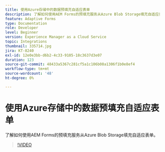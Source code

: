 ```yaml
---
title: 使用Azure存储中的数据预填充自适应表单
description: 了解如何使用AEM Forms的预填充服务从Azure Blob Storage填充自适应表单。
feature: Adaptive Forms
type: Documentation
role: Developer
level: Beginner
version: Experience Manager as a Cloud Service
topic: Integrations
thumbnail: 335714.jpg
jira: KT-8240
exl-id: 12e0e3bb-d6b2-4c33-9105-18c3637d3e07
duration: 123
source-git-commit: 48433a5367c281cf5a1c106b08a1306f1b0e8ef4
workflow-type: tm+mt
source-wordcount: '48'
ht-degree: 0%

---
```


# 使用Azure存储中的数据预填充自适应表单

了解如何使用AEM Forms的预填充服务从Azure Blob Storage填充自适应表单。

>[!VIDEO](https://video.tv.adobe.com/v/335714?quality=12&learn=on)
